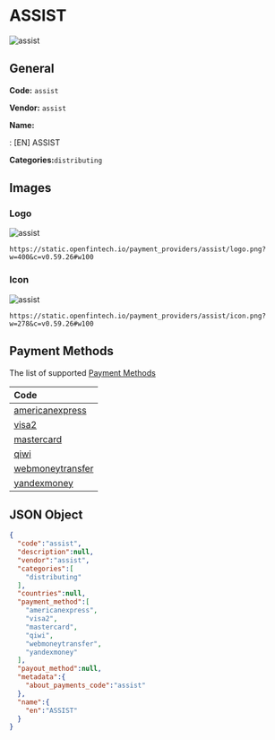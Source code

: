 
# ASSIST 
![assist](https://static.openfintech.io/payment_providers/assist/logo.png?w=400&c=v0.59.26#w100)  

## General 
 
**Code:** `assist` 
 
**Vendor:** `assist` 
 
**Name:** 
 
:	[EN] ASSIST 
 
**Categories:**`distributing` 
 

## Images 

### Logo 
 
![assist](https://static.openfintech.io/payment_providers/assist/logo.png?w=400&c=v0.59.26#w100)  

```
https://static.openfintech.io/payment_providers/assist/logo.png?w=400&c=v0.59.26#w100
```  

### Icon 
 
![assist](https://static.openfintech.io/payment_providers/assist/icon.png?w=278&c=v0.59.26#w100)  

```
https://static.openfintech.io/payment_providers/assist/icon.png?w=278&c=v0.59.26#w100
```  

## Payment Methods 
 
The list of supported [Payment Methods](#) 

|Code| 
|:---| 
|[americanexpress](/payment-methods/americanexpress)| 
|[visa2](/payment-methods/visa2)| 
|[mastercard](/payment-methods/mastercard)| 
|[qiwi](/payment-methods/qiwi)| 
|[webmoneytransfer](/payment-methods/webmoneytransfer)| 
|[yandexmoney](/payment-methods/yandexmoney)| 
 

## JSON Object 

```json
{
  "code":"assist",
  "description":null,
  "vendor":"assist",
  "categories":[
    "distributing"
  ],
  "countries":null,
  "payment_method":[
    "americanexpress",
    "visa2",
    "mastercard",
    "qiwi",
    "webmoneytransfer",
    "yandexmoney"
  ],
  "payout_method":null,
  "metadata":{
    "about_payments_code":"assist"
  },
  "name":{
    "en":"ASSIST"
  }
}
```  
